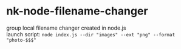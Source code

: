 # nk-node-filename-changer
group local filename changer created in node.js  
launch script: `node index.js --dir "images" --ext "png" --format "photo-$$$"`
